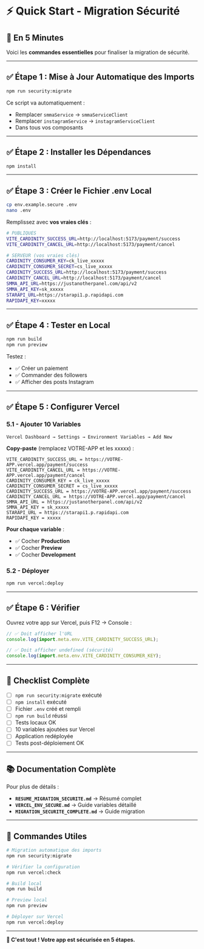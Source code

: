 # ⚡ Quick Start - Migration Sécurité

## 🎯 En 5 Minutes

Voici les **commandes essentielles** pour finaliser la migration de sécurité.

---

## ✅ Étape 1 : Mise à Jour Automatique des Imports

```bash
npm run security:migrate
```

Ce script va automatiquement :
- Remplacer `smmaService` → `smmaServiceClient`
- Remplacer `instagramService` → `instagramServiceClient`
- Dans tous vos composants

---

## ✅ Étape 2 : Installer les Dépendances

```bash
npm install
```

---

## ✅ Étape 3 : Créer le Fichier .env Local

```bash
cp env.example.secure .env
nano .env
```

Remplissez avec **vos vraies clés** :

```bash
# PUBLIQUES
VITE_CARDINITY_SUCCESS_URL=http://localhost:5173/payment/success
VITE_CARDINITY_CANCEL_URL=http://localhost:5173/payment/cancel

# SERVEUR (vos vraies clés)
CARDINITY_CONSUMER_KEY=ck_live_xxxxx
CARDINITY_CONSUMER_SECRET=cs_live_xxxxx
CARDINITY_SUCCESS_URL=http://localhost:5173/payment/success
CARDINITY_CANCEL_URL=http://localhost:5173/payment/cancel
SMMA_API_URL=https://justanotherpanel.com/api/v2
SMMA_API_KEY=sk_xxxxx
STARAPI_URL=https://starapi1.p.rapidapi.com
RAPIDAPI_KEY=xxxxx
```

---

## ✅ Étape 4 : Tester en Local

```bash
npm run build
npm run preview
```

Testez :
- ✅ Créer un paiement
- ✅ Commander des followers
- ✅ Afficher des posts Instagram

---

## ✅ Étape 5 : Configurer Vercel

### 5.1 - Ajouter 10 Variables

```
Vercel Dashboard → Settings → Environment Variables → Add New
```

**Copy-paste** (remplacez VOTRE-APP et les xxxxx) :

```
VITE_CARDINITY_SUCCESS_URL = https://VOTRE-APP.vercel.app/payment/success
VITE_CARDINITY_CANCEL_URL = https://VOTRE-APP.vercel.app/payment/cancel
CARDINITY_CONSUMER_KEY = ck_live_xxxxx
CARDINITY_CONSUMER_SECRET = cs_live_xxxxx
CARDINITY_SUCCESS_URL = https://VOTRE-APP.vercel.app/payment/success
CARDINITY_CANCEL_URL = https://VOTRE-APP.vercel.app/payment/cancel
SMMA_API_URL = https://justanotherpanel.com/api/v2
SMMA_API_KEY = sk_xxxxx
STARAPI_URL = https://starapi1.p.rapidapi.com
RAPIDAPI_KEY = xxxxx
```

**Pour chaque variable** :
- ✅ Cocher **Production**
- ✅ Cocher **Preview**  
- ✅ Cocher **Development**

### 5.2 - Déployer

```bash
npm run vercel:deploy
```

---

## ✅ Étape 6 : Vérifier

Ouvrez votre app sur Vercel, puis F12 → Console :

```javascript
// ✅ Doit afficher l'URL
console.log(import.meta.env.VITE_CARDINITY_SUCCESS_URL);

// ✅ Doit afficher undefined (sécurité)
console.log(import.meta.env.VITE_CARDINITY_CONSUMER_KEY);
```

---

## 🎯 Checklist Complète

- [ ] `npm run security:migrate` exécuté
- [ ] `npm install` exécuté
- [ ] Fichier `.env` créé et rempli
- [ ] `npm run build` réussi
- [ ] Tests locaux OK
- [ ] 10 variables ajoutées sur Vercel
- [ ] Application redéployée
- [ ] Tests post-déploiement OK

---

## 📚 Documentation Complète

Pour plus de détails :
- **`RESUME_MIGRATION_SECURITE.md`** → Résumé complet
- **`VERCEL_ENV_SECURE.md`** → Guide variables détaillé
- **`MIGRATION_SECURITE_COMPLETE.md`** → Guide migration

---

## 🚀 Commandes Utiles

```bash
# Migration automatique des imports
npm run security:migrate

# Vérifier la configuration
npm run vercel:check

# Build local
npm run build

# Preview local
npm run preview

# Déployer sur Vercel
npm run vercel:deploy
```

---

**🎉 C'est tout ! Votre app est sécurisée en 5 étapes.**

